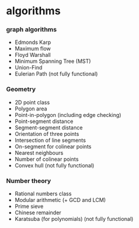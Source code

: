 algorithms
==========

### graph algorithms

- Edmonds Karp
- Maximum flow
- Floyd Warshall
- Minimum Spanning Tree (MST)
- Union-Find
- Eulerian Path (not fully functional)

### Geometry

- 2D point class
- Polygon area
- Point-in-polygon (including edge checking)
- Point-segment distance
- Segment-segment distance
- Orientation of three points
- Intersection of line segments
- On-segment for colinear points
- Nearest neighbours
- Number of colinear points
- Convex hull (not fully functional)

### Number theory

- Rational numbers class
- Modular arithmetic (+ GCD and LCM)
- Prime sieve
- Chinese remainder
- Karatsuba (for polynomials) (not fully functional)
